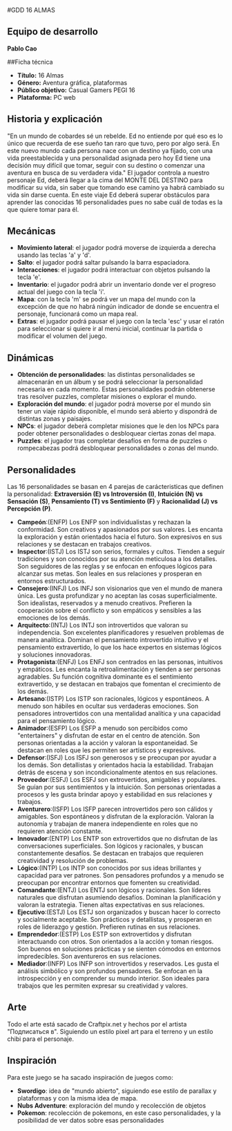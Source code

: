 #GDD 16 ALMAS

## Equipo de desarrollo
**Pablo Cao**

##Ficha técnica
- **Título:** 16 Almas 
- **Género:** Aventura gráfica, plataformas
- **Público objetivo:** Casual Gamers PEGI 16
- **Plataforma:** PC web

## Historia y explicación
"En un mundo de cobardes sé un rebelde. Ed no entiende por qué eso es lo único que recuerda de ese sueño tan raro que tuvo, pero por algo será. En este nuevo mundo cada persona nace con un destino ya fijado, con una vida preestablecida y una personalidad asignada pero hoy Ed tiene una decisión muy difícil que tomar, seguir con su destino o comenzar una aventura en busca de su verdadera vida." El jugador controla a nuestro personaje Ed, deberá llegar a la cima del MONTE DEL DESTINO para modificar su vida, sin saber que tomando ese camino ya habrá cambiado su vida sin darse cuenta. En este viaje Ed deberá superar obstáculos para aprender las conocidas 16 personalidades pues no sabe cuál de todas es la que quiere tomar para él.

## Mecánicas 
- **Movimiento lateral**: el jugador podrá moverse de izquierda a derecha usando las teclas 'a' y 'd'.
- **Salto**: el jugador podrá saltar pulsando la barra espaciadora.
- **Interacciones**: el jugador podrá interactuar con objetos pulsando la tecla 'e'.
- **Inventario**: el jugador podrá abrir un inventario donde ver el progreso actual del juego con la tecla 'i'.
- **Mapa**: con la tecla 'm' se podrá ver un mapa del mundo con la excepción de que no habrá ningún indicador de donde se encuentra el personaje, funcionará como un mapa real.
- **Extras**: el jugador podrá pausar el juego con la tecla 'esc' y usar el ratón para seleccionar si quiere ir al menú inicial, continuar la partida o modificar el volumen del juego.

## Dinámicas
- **Obtención de personalidades**: las distintas personalidades se almacenarán en un álbum y se podrá seleccionar la personalidad necesaria en cada momento. Estas personalidades podrán obtenerse tras resolver puzzles, completar misiones o explorar el mundo.
- **Exploración del mundo**: el jugador podrá moverse por el mundo sin tener un viaje rápido disponible, el mundo será abierto y dispondrá de distintas zonas y paisajes.
- **NPCs**: el jugador deberá completar misiones que le den los NPCs para poder obtener personalidades o desbloquear ciertas zonas del mapa.
- **Puzzles**: el jugador tras completar desafíos en forma de puzzles o rompecabezas podrá desbloquear personalidades o zonas del mundo.

## Personalidades
Las 16 personalidades se basan en 4 parejas de carácteristicas que definen la personalidad: **Extraversión (E) vs Introversión (I)**, **Intuición (N) vs Sensación (S)**, **Pensamiento (T) vs Sentimiento (F)** y **Racionalidad (J) vs Percepción (P)**.
- **Campeón**:(ENFP) Los ENFP son individualistas y rechazan la conformidad. Son creativos y apasionados por sus valores. Les encanta la exploración y están orientados hacia el futuro. Son expresivos en sus relaciones y se destacan en trabajos creativos.
- **Inspector**:(ISTJ) Los ISTJ son serios, formales y cultos. Tienden a seguir tradiciones y son conocidos por su atención meticulosa a los detalles. Son seguidores de las reglas y se enfocan en enfoques lógicos para alcanzar sus metas. Son leales en sus relaciones y prosperan en entornos estructurados.
- **Consejero**:(INFJ) Los INFJ son visionarios que ven el mundo de manera única. Les gusta profundizar y no aceptan las cosas superficialmente. Son idealistas, reservados y a menudo creativos. Prefieren la cooperación sobre el conflicto y son empáticos y sensibles a las emociones de los demás.
- **Arquitecto**:(INTJ) Los INTJ son introvertidos que valoran su independencia. Son excelentes planificadores y resuelven problemas de manera analítica. Dominan el pensamiento introvertido intuitivo y el pensamiento extravertido, lo que los hace expertos en sistemas lógicos y soluciones innovadoras.
- **Protagonista**:(ENFJ) Los ENFJ son centrados en las personas, intuitivos y empáticos. Les encanta la retroalimentación y tienden a ser personas agradables. Su función cognitiva dominante es el sentimiento extravertido, y se destacan en trabajos que fomentan el crecimiento de los demás.
- **Artesano**:(ISTP)  Los ISTP son racionales, lógicos y espontáneos. A menudo son hábiles en ocultar sus verdaderas emociones. Son pensadores introvertidos con una mentalidad analítica y una capacidad para el pensamiento lógico.
- **Animador**:(ESFP) Los ESFP a menudo son percibidos como "entertainers" y disfrutan de estar en el centro de atención. Son personas orientadas a la acción y valoran la espontaneidad. Se destacan en roles que les permiten ser artísticos y expresivos.
- **Defensor**:(ISFJ) Los ISFJ son generosos y se preocupan por ayudar a los demás. Son detallistas y orientados hacia la estabilidad. Trabajan detrás de escena y son incondicionalmente atentos en sus relaciones.
- **Proveedor**:(ESFJ) Los ESFJ son extrovertidos, amigables y populares. Se guían por sus sentimientos y la intuición. Son personas orientadas a procesos y les gusta brindar apoyo y estabilidad en sus relaciones y trabajos.
- **Aventurero**:(ISFP) Los ISFP parecen introvertidos pero son cálidos y amigables. Son espontáneos y disfrutan de la exploración. Valoran la autonomía y trabajan de manera independiente en roles que no requieren atención constante.
- **Innovador**:(ENTP)  Los ENTP son extrovertidos que no disfrutan de las conversaciones superficiales. Son lógicos y racionales, y buscan constantemente desafíos. Se destacan en trabajos que requieren creatividad y resolución de problemas.
- **Lógico**:(INTP) Los INTP son conocidos por sus ideas brillantes y capacidad para ver patrones. Son pensadores profundos y a menudo se preocupan por encontrar entornos que fomenten su creatividad.
- **Comandante**:(ENTJ) Los ENTJ son lógicos y racionales. Son líderes naturales que disfrutan asumiendo desafíos. Dominan la planificación y valoran la estrategia. Tienen altas expectativas en sus relaciones.
- **Ejecutivo**:(ESTJ) Los ESTJ son organizados y buscan hacer lo correcto y socialmente aceptable. Son prácticos y detallistas, y prosperan en roles de liderazgo y gestión. Prefieren rutinas en sus relaciones.
- **Emprendedor**:(ESTP) Los ESTP son extrovertidos y disfrutan interactuando con otros. Son orientados a la acción y toman riesgos. Son buenos en soluciones prácticas y se sienten cómodos en entornos impredecibles. Son aventureros en sus relaciones.
- **Mediador**:(INFP) Los INFP son introvertidos y reservados. Les gusta el análisis simbólico y son profundos pensadores. Se enfocan en la introspección y en comprender su mundo interior. Son ideales para trabajos que les permiten expresar su creatividad y valores.

## Arte
Todo el arte está sacado de Craftpix.net y hechos por el artista "Подписаться в". Siguiendo un estilo pixel art para el terreno y un estilo chibi para el personaje.

## Inspiración
Para este juego se ha sacado inspiración de juegos como:
- **Swordigo**: idea de "mundo abierto", siguiendo ese estilo de parallax y plataformas y con la misma idea de mapa.
- **Nubs Adventure**: exploración del mundo y recolección de objetos
- **Pokemon**: recolección de pokemons, en este caso personalidades, y la posibilidad de ver datos sobre esas personalidades